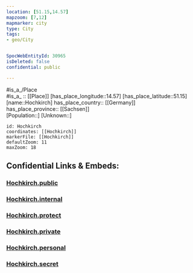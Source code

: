 ```yaml
---
location: [51.15,14.57] 
mapzoom: [7,12] 
mapmarker: city 
type: City
tags:
- geo/City


SpocWebEntityId: 30965
isDeleted: false
confidential: public

---
```

#is_a_/Place  
#is_a_ :: [[Place]] 
[has_place_longitude::14.57] 
[has_place_latitude::51.15] 
[name::Hochkirch] 
has_place_country:: [[Germany]]  
has_place_province:: [[Sachsen]]  
[Population::] 
[Unknown::] 


```leaflet
id: Hochkirch
coordinates: [[Hochkirch]] 
markerFile: [[Hochkirch]] 
defaultZoom: 11 
maxZoom: 18
```


## Confidential Links & Embeds: 

### [Hochkirch.public](/_public/\Earth\Continent\Europe\Europe~Central\Germany\Germany~East\Sachsen\counties~Sachsen\Bautzen\cities~BautzenHochkirch.public.md) 

### [Hochkirch.internal](/_internal/\Earth\Continent\Europe\Europe~Central\Germany\Germany~East\Sachsen\counties~Sachsen\Bautzen\cities~BautzenHochkirch.internal.md) 

### [Hochkirch.protect](/_protect/\Earth\Continent\Europe\Europe~Central\Germany\Germany~East\Sachsen\counties~Sachsen\Bautzen\cities~BautzenHochkirch.protect.md) 

### [Hochkirch.private](/_private/\Earth\Continent\Europe\Europe~Central\Germany\Germany~East\Sachsen\counties~Sachsen\Bautzen\cities~BautzenHochkirch.private.md) 

### [Hochkirch.personal](/_personal/\Earth\Continent\Europe\Europe~Central\Germany\Germany~East\Sachsen\counties~Sachsen\Bautzen\cities~BautzenHochkirch.personal.md) 

### [Hochkirch.secret](/_secret/\Earth\Continent\Europe\Europe~Central\Germany\Germany~East\Sachsen\counties~Sachsen\Bautzen\cities~BautzenHochkirch.secret.md)

